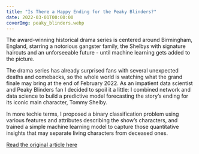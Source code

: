 ```yaml
---
title: "Is There a Happy Ending for the Peaky Blinders?"
date: 2022-03-01T00:00:00
coverImg: peaky_blinders.webp
---
```

The award-winning historical drama series is centered around Birmingham, England, starring a notorious gangster family, the Shelbys with signature haircuts and an unforseeable future - until machine learning gets added to the picture.


<!--more-->

The drama series has already surprised fans with several unexpected deaths and comebacks, so the whole world is watching what the grand finale may bring at the end of February 2022. As an impatient data scientist and Peaky Blinders fan I decided to spoil it a little: I combined network and data science to build a predictive model forecasting the story’s ending for its iconic main character, Tommy Shelby.

In more techie terms, I proposed a binary classification problem using various features and attributes describing the show’s characters, and trained a simple machine learning model to capture those quantitative insights that may separate living characters from deceased ones.

[Read the original article here](https://nightingaledvs.com/is-there-a-happy-ending-for-the-peaky-blinders/)
